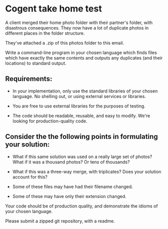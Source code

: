 # Cogent take home test

A client merged their home photo folder with their partner's folder, with disastrous consequences. They now have a lot of duplicate photos in different places in the folder structure.

They've attached a .zip of this photos folder to this email.

Write a command-line program in your chosen language which finds files which have exactly the same contents and outputs any duplicates (and their locations) to standard output.

 
## Requirements:

* In your implementation, only use the standard libraries of your chosen language. No shelling out, or using external services or libraries.

* You are free to use external libraries for the purposes of testing.

* The code should be readable, reusable, and easy to modify. We're looking for production-quality code.


## Consider the the following points in formulating your solution:

* What if this same solution was used on a really large set of photos? What if it was a thousand photos? Or tens of thousands?

* What if this was a three-way merge, with triplicates? Does your solution account for this?

* Some of these files may have had their filename changed.

* Some of these may have only their extension changed.

 
Your code should be of production quality, and demonstrate the idioms of your chosen language.

 
Please submit a zipped git repository, with a readme.
